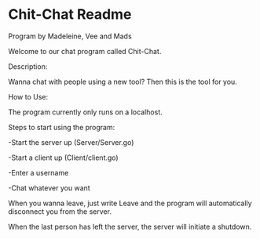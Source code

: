 # Chit-Chat Readme

Program by Madeleine, Vee and Mads

Welcome to our chat program called Chit-Chat.

Description:


Wanna chat with people using a new tool? Then this is the tool for you.

How to Use:


The program currently only runs on a localhost.

Steps to start using the program:

-Start the server up (Server/Server.go)

-Start a client up (Client/client.go)

-Enter a username

-Chat whatever you want

When you wanna leave, just write Leave and the program will automatically disconnect you from the server.

When the last person has left the server, the server will initiate a shutdown. 

